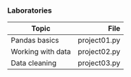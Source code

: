 ### Laboratories

| Topic             | File |
| ----------------- | ---: |
| Pandas basics | project01.py |
| Working with data| project02.py |
| Data cleaning | project03.py |
